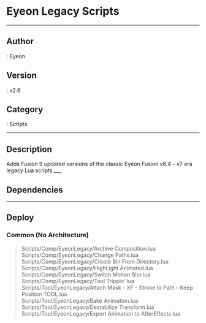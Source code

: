 # Eyeon Legacy Scripts
___

## Author
 : Eyeon

## Version
 : v2.6

## Category
 : Scripts
___

## Description
Adds Fusion 9 updated versions of the classic Eyeon Fusion v6.4 - v7 era legacy Lua scripts.___

## Dependencies


___

## Deploy

### Common (No Architecture)

> Scripts/Comp/EyeonLegacy/Archive Composition.lua  
> Scripts/Comp/EyeonLegacy/Change Paths.lua  
> Scripts/Comp/EyeonLegacy/Create Bin From Directory.lua  
> Scripts/Comp/EyeonLegacy/HighLight Animated.lua  
> Scripts/Comp/EyeonLegacy/Switch Motion Blur.lua  
> Scripts/Comp/EyeonLegacy/Tool Trippin'.lua  
> Scripts/Tool/EyeonLegacy/Attach Mask - XF - Stroke to Path - Keep Position TOOL.lua  
> Scripts/Tool/EyeonLegacy/Bake Animation.lua  
> Scripts/Tool/EyeonLegacy/Destabilize Transform.lua  
> Scripts/Tool/EyeonLegacy/Export Animation to AfterEffects.lua  
